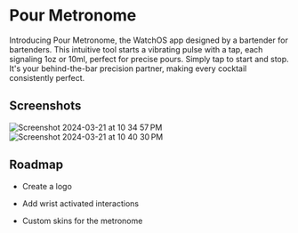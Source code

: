 
# Pour Metronome

Introducing Pour Metronome, the WatchOS app designed by a bartender for bartenders. This intuitive tool starts a vibrating pulse with a tap, each signaling 1oz or 10ml, perfect for precise pours. Simply tap to start and stop. It's your behind-the-bar precision partner, making every cocktail consistently perfect.

## Screenshots
![Screenshot 2024-03-21 at 10 34 57 PM](https://github.com/jonnicwolf/pour_metronome/assets/75263494/c08bc321-f94c-45e3-bd9d-2835701bebf8)
![Screenshot 2024-03-21 at 10 40 30 PM](https://github.com/jonnicwolf/pour_metronome/assets/75263494/0b42e928-7514-4032-98d3-787b91890028)

## Roadmap

- Create a logo

- Add wrist activated interactions

- Custom skins for the metronome


